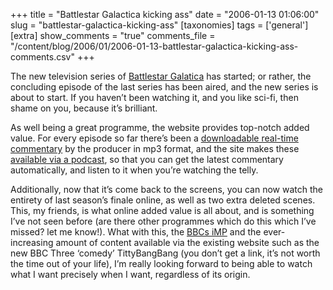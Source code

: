 +++
title = "Battlestar Galactica kicking ass"
date = "2006-01-13 01:06:00"
slug = "battlestar-galactica-kicking-ass"
[taxonomies]
tags = ['general']
[extra]
show_comments = "true"
comments_file = "/content/blog/2006/01/2006-01-13-battlestar-galactica-kicking-ass-comments.csv"
+++

The new television series of [Battlestar Galatica](http://www.scifi.com/battlestar/) has started; or rather, the concluding episode of the last series has been aired, and the new series is about to start. If you haven’t been watching it, and you like sci-fi, then shame on you, because it’s brilliant.

As well being a great programme, the website provides top-notch added value. For every episode so far there’s been a [downloadable real-time commentary](http://www.scifi.com/battlestar/downloads/podcast/) by the producer in mp3 format, and the site makes these [available via a podcast](http://www.scifi.com/battlestar/downloads/podcast/podcast.xml), so that you can get the latest commentary automatically, and listen to it when you’re watching the telly.

Additionally, now that it’s come back to the screens, you can now watch the entirety of last season’s finale online, as well as two extra deleted scenes. This, my friends, is what online added value is all about, and is something I’ve not seen before (are there other programmes which do this which I’ve missed? let me know!). What with this, the [BBCs iMP](http://www.bbc.co.uk/imp/) and the ever-increasing amount of content available via the existing website such as the new BBC Three ‘comedy’ TittyBangBang (you don’t get a link, it’s not worth the time out of your life), I’m really looking forward to being able to watch what I want precisely when I want, regardless of its origin.

